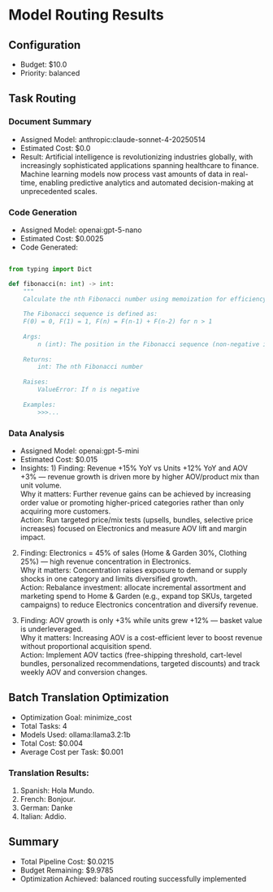 # Model Routing Results

## Configuration
- Budget: $10.0
- Priority: balanced

## Task Routing

### Document Summary
- Assigned Model: anthropic:claude-sonnet-4-20250514
- Estimated Cost: $0.0
- Result: Artificial intelligence is revolutionizing industries globally, with increasingly sophisticated applications spanning healthcare to finance. Machine learning models now process vast amounts of data in real-time, enabling predictive analytics and automated decision-making at unprecedented scales.

### Code Generation
- Assigned Model: openai:gpt-5-nano
- Estimated Cost: $0.0025
- Code Generated: 
```python

from typing import Dict

def fibonacci(n: int) -> int:
    """
    Calculate the nth Fibonacci number using memoization for efficiency.
    
    The Fibonacci sequence is defined as:
    F(0) = 0, F(1) = 1, F(n) = F(n-1) + F(n-2) for n > 1
    
    Args:
        n (int): The position in the Fibonacci sequence (non-negative integer)
        
    Returns:
        int: The nth Fibonacci number
        
    Raises:
        ValueError: If n is negative
        
    Examples:
        >>>...
```

### Data Analysis
- Assigned Model: openai:gpt-5-mini
- Estimated Cost: $0.015
- Insights: 1) Finding: Revenue +15% YoY vs Units +12% YoY and AOV +3% — revenue growth is driven more by higher AOV/product mix than unit volume.  
Why it matters: Further revenue gains can be achieved by increasing order value or promoting higher-priced categories rather than only acquiring more customers.  
Action: Run targeted price/mix tests (upsells, bundles, selective price increases) focused on Electronics and measure AOV lift and margin impact.

2) Finding: Electronics = 45% of sales (Home & Garden 30%, Clothing 25%) — high revenue concentration in Electronics.  
Why it matters: Concentration raises exposure to demand or supply shocks in one category and limits diversified growth.  
Action: Rebalance investment: allocate incremental assortment and marketing spend to Home & Garden (e.g., expand top SKUs, targeted campaigns) to reduce Electronics concentration and diversify revenue.

3) Finding: AOV growth is only +3% while units grew +12% — basket value is underleveraged.  
Why it matters: Increasing AOV is a cost-efficient lever to boost revenue without proportional acquisition spend.  
Action: Implement AOV tactics (free-shipping threshold, cart-level bundles, personalized recommendations, targeted discounts) and track weekly AOV and conversion changes.

## Batch Translation Optimization
- Optimization Goal: minimize_cost
- Total Tasks: 4
- Models Used: ollama:llama3.2:1b
- Total Cost: $0.004
- Average Cost per Task: $0.001

### Translation Results:
1. Spanish: Hola Mundo.
2. French: Bonjour.
3. German: Danke
4. Italian: Addio.

## Summary
- Total Pipeline Cost: $0.0215
- Budget Remaining: $9.9785
- Optimization Achieved: balanced routing successfully implemented